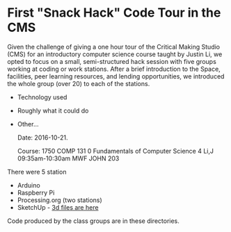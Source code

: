 # First "Snack Hack" Code Tour in the CMS

Given the challenge of giving a one hour tour of the Critical Making Studio (CMS) for an introductory computer science course taught by Justin Li, we opted to focus on a small, semi-structured hack session with five groups working at coding or work stations. After a brief introduction to the Space, facilities, peer learning resources, and lending opportunities, we introduced the whole group (over 20) to each of the stations.
* Technology used
* Roughly what it could do
* Other...

    Date: 2016-10-21.

    Course: 1750	COMP 131 0	Fundamentals of Computer Science	4
      Li,J
      09:35am-10:30am	MWF	JOHN 203

There were 5 station
* Arduino
* Raspberry Pi
* Processing.org (two stations)
* SketchUp - [3d files are here](https://drive.google.com/drive/folders/0B74FZZww1Rz1SERqM3YzRDFpRTA?usp=sharing)

Code produced by the class groups are in these directories.
